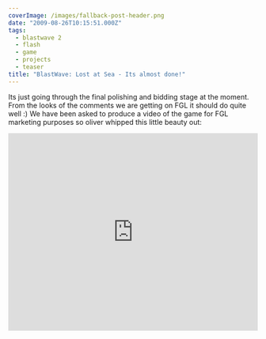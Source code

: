 ```yaml
---
coverImage: /images/fallback-post-header.png
date: "2009-08-26T10:15:51.000Z"
tags:
  - blastwave 2
  - flash
  - game
  - projects
  - teaser
title: "BlastWave: Lost at Sea - Its almost done!"
---
```


Its just going through the final polishing and bidding stage at the moment. From the looks of the comments we are getting on FGL it should do quite well :) We have been asked to produce a video of the game for FGL marketing purposes so oliver whipped this little beauty out:

<!-- more -->

<iframe width="100%" height="400" src="https://www.youtube.com/embed/fedXnYSmr70" frameborder="0" allow="accelerometer; autoplay; clipboard-write; encrypted-media; gyroscope; picture-in-picture" allowfullscreen></iframe>
